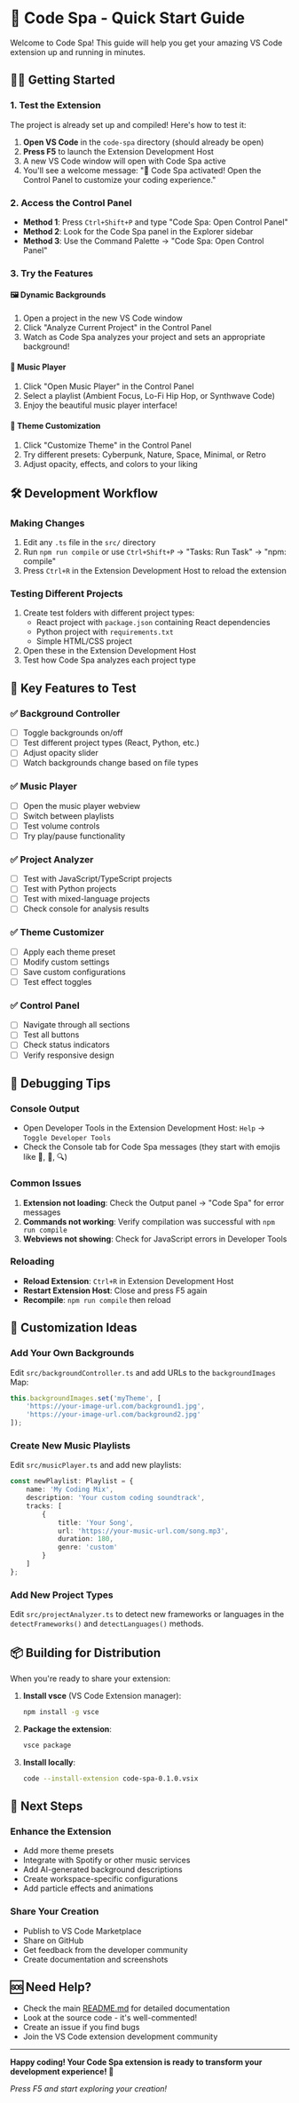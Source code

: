 # 🚀 Code Spa - Quick Start Guide

Welcome to Code Spa! This guide will help you get your amazing VS Code extension up and running in minutes.

## 🏃‍♂️ Getting Started

### 1. Test the Extension
The project is already set up and compiled! Here's how to test it:

1. **Open VS Code** in the `code-spa` directory (should already be open)
2. **Press F5** to launch the Extension Development Host
3. A new VS Code window will open with Code Spa active
4. You'll see a welcome message: "🎨 Code Spa activated! Open the Control Panel to customize your coding experience."

### 2. Access the Control Panel
- **Method 1**: Press `Ctrl+Shift+P` and type "Code Spa: Open Control Panel"
- **Method 2**: Look for the Code Spa panel in the Explorer sidebar
- **Method 3**: Use the Command Palette → "Code Spa: Open Control Panel"

### 3. Try the Features

#### 🖼️ Dynamic Backgrounds
1. Open a project in the new VS Code window
2. Click "Analyze Current Project" in the Control Panel
3. Watch as Code Spa analyzes your project and sets an appropriate background!

#### 🎵 Music Player
1. Click "Open Music Player" in the Control Panel
2. Select a playlist (Ambient Focus, Lo-Fi Hip Hop, or Synthwave Code)
3. Enjoy the beautiful music player interface!

#### 🎨 Theme Customization
1. Click "Customize Theme" in the Control Panel
2. Try different presets: Cyberpunk, Nature, Space, Minimal, or Retro
3. Adjust opacity, effects, and colors to your liking

## 🛠️ Development Workflow

### Making Changes
1. Edit any `.ts` file in the `src/` directory
2. Run `npm run compile` or use `Ctrl+Shift+P` → "Tasks: Run Task" → "npm: compile"
3. Press `Ctrl+R` in the Extension Development Host to reload the extension

### Testing Different Projects
1. Create test folders with different project types:
   - React project with `package.json` containing React dependencies
   - Python project with `requirements.txt`
   - Simple HTML/CSS project
2. Open these in the Extension Development Host
3. Test how Code Spa analyzes each project type

## 🎯 Key Features to Test

### ✅ Background Controller
- [ ] Toggle backgrounds on/off
- [ ] Test different project types (React, Python, etc.)
- [ ] Adjust opacity slider
- [ ] Watch backgrounds change based on file types

### ✅ Music Player
- [ ] Open the music player webview
- [ ] Switch between playlists
- [ ] Test volume controls
- [ ] Try play/pause functionality

### ✅ Project Analyzer
- [ ] Test with JavaScript/TypeScript projects
- [ ] Test with Python projects
- [ ] Test with mixed-language projects
- [ ] Check console for analysis results

### ✅ Theme Customizer
- [ ] Apply each theme preset
- [ ] Modify custom settings
- [ ] Save custom configurations
- [ ] Test effect toggles

### ✅ Control Panel
- [ ] Navigate through all sections
- [ ] Test all buttons
- [ ] Check status indicators
- [ ] Verify responsive design

## 🐛 Debugging Tips

### Console Output
- Open Developer Tools in the Extension Development Host: `Help` → `Toggle Developer Tools`
- Check the Console tab for Code Spa messages (they start with emojis like 🎨, 🎵, 🔍)

### Common Issues
1. **Extension not loading**: Check the Output panel → "Code Spa" for error messages
2. **Commands not working**: Verify compilation was successful with `npm run compile`
3. **Webviews not showing**: Check for JavaScript errors in Developer Tools

### Reloading
- **Reload Extension**: `Ctrl+R` in Extension Development Host
- **Restart Extension Host**: Close and press F5 again
- **Recompile**: `npm run compile` then reload

## 🎨 Customization Ideas

### Add Your Own Backgrounds
Edit `src/backgroundController.ts` and add URLs to the `backgroundImages` Map:

```typescript
this.backgroundImages.set('myTheme', [
    'https://your-image-url.com/background1.jpg',
    'https://your-image-url.com/background2.jpg'
]);
```

### Create New Music Playlists
Edit `src/musicPlayer.ts` and add new playlists:

```typescript
const newPlaylist: Playlist = {
    name: 'My Coding Mix',
    description: 'Your custom coding soundtrack',
    tracks: [
        {
            title: 'Your Song',
            url: 'https://your-music-url.com/song.mp3',
            duration: 180,
            genre: 'custom'
        }
    ]
};
```

### Add New Project Types
Edit `src/projectAnalyzer.ts` to detect new frameworks or languages in the `detectFrameworks()` and `detectLanguages()` methods.

## 📦 Building for Distribution

When you're ready to share your extension:

1. **Install vsce** (VS Code Extension manager):
   ```bash
   npm install -g vsce
   ```

2. **Package the extension**:
   ```bash
   vsce package
   ```

3. **Install locally**:
   ```bash
   code --install-extension code-spa-0.1.0.vsix
   ```

## 🎉 Next Steps

### Enhance the Extension
- Add more theme presets
- Integrate with Spotify or other music services
- Add AI-generated background descriptions
- Create workspace-specific configurations
- Add particle effects and animations

### Share Your Creation
- Publish to VS Code Marketplace
- Share on GitHub
- Get feedback from the developer community
- Create documentation and screenshots

## 🆘 Need Help?

- Check the main [README.md](README.md) for detailed documentation
- Look at the source code - it's well-commented!
- Create an issue if you find bugs
- Join the VS Code extension development community

---

**Happy coding! Your Code Spa extension is ready to transform your development experience! 🚀**

*Press F5 and start exploring your creation!* 